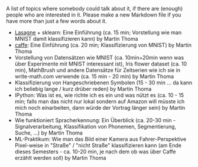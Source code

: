 A list of topics where somebody could talk about it, if there are (enough)
people who are interested in it. Please make a new Markdown file if you have
more than just a few words about it.

* [Lasagne](https://github.com/Lasagne) + sklearn: Eine Einführung (ca. 15 min; Vorstellung wie man MNIST damit klassifizieren kann) by Martin Thoma
* [caffe](https://github.com/BVLC/caffe): Eine Einführung (ca. 20 min; Klassifizierung von MNIST) by Martin Thoma
* Vorstellung von Datensätzen wie MNIST (ca. 10min+20min wenn was über Experimente mit MNIST interessant ist), Iris flower dataset (ca. 10 min), MathBrush und andere Datensätze für Zeitserien wie ich sie in write-math.com verwende (ca. 15 min - 20 min) by Martin Thoma
* Klassifizierung von Hangeschriebenen Symbolen (15 - 30 min ... da kann ich beliebig lange / kurz drüber reden) by Martin Thoma
* IPython: Was ist es, wie richte ich es ein und was nützt es (ca. 10 - 15 min; falls man das nicht nur lokal sondern auf Amazon will müsste ich mich noch einarbeiten, dann würde der Vortrag länger sein) by Martin Thoma
* Wie funktioniert Spracherkennung: Ein Überblick (ca. 20-30 min - Signalverarbeitung, Klassifikation von Phonemen, Segmentierung, Suche, ...) by Martin Thoma
* ML-Praktikum: Wie man das Bild einer Kamera aus Fahrer-Perspektive Pixel-weise in "Straße" / "nicht Straße" klassifizieren kann (am Ende dieses Semesters - ca. 10-20 min, je nach dem ob was über Caffe erzählt werden soll) by Martin Thoma